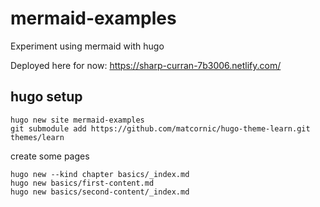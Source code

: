 # mermaid-examples

Experiment using mermaid with hugo

Deployed here for now: https://sharp-curran-7b3006.netlify.com/








## hugo setup

```
hugo new site mermaid-examples
git submodule add https://github.com/matcornic/hugo-theme-learn.git themes/learn
```


create some pages
```
hugo new --kind chapter basics/_index.md
hugo new basics/first-content.md
hugo new basics/second-content/_index.md
```